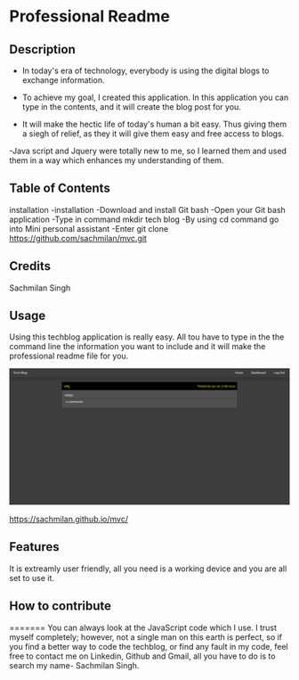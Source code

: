 # Professional Readme

## Description

-  In today's era of technology, everybody is using the digital blogs to exchange information.

- To achieve my goal, I created this application. In this application you can type in the contents, and it will create the blog post for you.

- It will make the hectic life of today's human a bit easy. Thus giving them a siegh of relief, as they it will give them easy and free access to blogs.

-Java script and Jquery were totally new to me, so I learned them and used them in a way which enhances my understanding of them.

## Table of Contents

installation
-installation
-Download and install Git bash
-Open your Git bash application
-Type in command mkdir tech blog
-By using cd command go into Mini personal assistant
-Enter git clone https://github.com/sachmilan/mvc.git

## Credits

Sachmilan Singh

## Usage

Using this techblog application is really easy. All tou have to type in the the command line the information you want to include and it will make the professional readme file for you.


![alt text](assets/images/screenshot.png)

https://sachmilan.github.io/mvc/


## Features

It is extreamly user friendly, all you need is a working device and you are all set to use it. 

## How to contribute


=======
You can always look at the JavaScript code which I use. I trust myself completely; however, not a single man on this earth is perfect, so if you find a better way to code the techblog, or find any fault in my code, feel free to contact me on Linkedin, Github and Gmail, all you have to do is to search my name- Sachmilan Singh.
